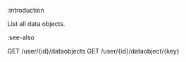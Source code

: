 :introduction

List all data objects.

:see-also

GET /user/{id}/dataobjects
GET /user/{id}/dataobject/{key}
